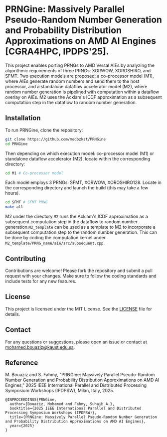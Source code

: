 # PRNGine: Massively Parallel Pseudo-Random Number Generation and Probability Distribution Approximations on AMD AI Engines [CGRA4HPC, IPDPS'25].

This project enables porting PRNGs to AMD Versal AIEs by analyzing the algorithmic requirements of three PRNGs: XORWOW, XOROSHIRO, and SFMT. Two execution models are proposed: a co-processor model (M1), where AIEs generate random numbers and send them to the host processor, and a standalone dataflow accelerator model (M2), where random number generation is pipelined with computation within a dataflow overlay on AIEs. M2 uses the Acklam's ICDF approximation as a subsequent computation step in the dataflow to random number generation.

## Installation

To run PRNGine, clone the repository:

```bash
git clone https://github.com/medbzkst/PRNGine
cd PRNGine
```

Then depending on which execution model: co-processor model (M1) or standalone dataflow accelerator (M2), locate within the corresponding directory:

```bash
cd M1 # Co-processor model
```

Each model employs 3 PRNGs: SFMT, XORWOW, XOROSHIRO128. Locate in the corresponding directory and launch the build (this may take a few hours). 

```bash
cd SFMT # SFMT PRNG
make all
```

M2 under the directory ``M2`` runs the Acklam's ICDF approximation as a subsequent computation step in the dataflow to random number generation.``M2_template`` can be used as a template to M2 to incorporate a subsequent computation step to the random number generation. This can be done by coding the computation kernel under ``M2_template/PRNG_name/aie/src/subsequent.cpp``. 


## Contributing

Contributions are welcome! Please fork the repository and submit a pull request with your changes. Make sure to follow the coding standards and include tests for any new features.

## License

This project is licensed under the MIT License. See the [LICENSE](LICENSE) file for details.

## Contact

For any questions or suggestions, please open an issue or contact at [mohamed.bouaziz@kaust.edu.sa](mailto:mohamed.bouaziz@kaust.edu.sa).


## Reference

M. Bouaziz and S. Fahmy, "PRNGine: Massively Parallel Pseudo-Random Number Generation and Probability Distribution Approximations on AMD AI Engines," 2025 IEEE International Parallel and Distributed Processing Symposium Workshops (IPDPSW), Milan, Italy, 2025.


```
@INPROCEEDINGS{PRNGine,
  author={Bouaziz, Mohamed and Fahmy, Suhaib A.},
  booktitle={2025 IEEE International Parallel and Distributed Processing Symposium Workshops (IPDPSW)}, 
  title={PRNGine: Massively Parallel Pseudo-Random Number Generation and Probability Distribution Approximations on AMD AI Engines}, 
  year={2025}
}
```